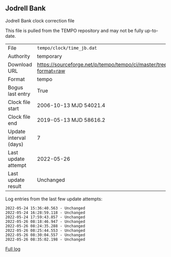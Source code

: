 
Jodrell Bank
---------------------------
Jodrell Bank clock correction file

This file is pulled from the TEMPO repository and may not be fully up-to-date.

|     |     |
|:--- |:--- |
| File | `tempo/clock/time_jb.dat` |
| Authority | temporary |
| Download URL | <https://sourceforge.net/p/tempo/tempo/ci/master/tree/clock/time_jb.dat?format=raw> |
| Format | tempo |
| Bogus last entry | True |
| Clock file start | 2006-10-13 MJD 54021.4 |
| Clock file end | 2019-05-13 MJD 58616.2 |
| Update interval (days) | 7 |
| Last update attempt | 2022-05-26 |
| Last update result | Unchanged |

Log entries from the last few update attempts:
```
2022-05-24 15:36:40.563 - Unchanged
2022-05-24 16:28:59.118 - Unchanged
2022-05-24 17:59:43.857 - Unchanged
2022-05-26 08:18:46.947 - Unchanged
2022-05-26 08:24:35.288 - Unchanged
2022-05-26 08:25:44.553 - Unchanged
2022-05-26 08:30:04.557 - Unchanged
2022-05-26 08:35:02.198 - Unchanged
```
[Full log](https://raw.githubusercontent.com/nanograv/pulsar-clock-corrections/main/log/tempo/clock/time_jb.dat.log)
